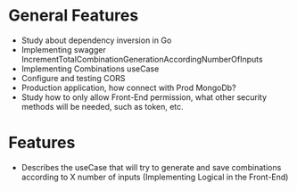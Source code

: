 # General Features

- Study about dependency inversion in Go
- Implementing swagger IncrementTotalCombinationGenerationAccordingNumberOfInputs
- Implementing Combinations useCase
- Configure and testing CORS
- Production application, how connect with Prod MongoDb?
- Study how to only allow Front-End permission, what other security methods will be needed, such as token, etc.

# Features

- Describes the useCase that will try to generate and save combinations according to X number of inputs (Implementing Logical in the Front-End)
